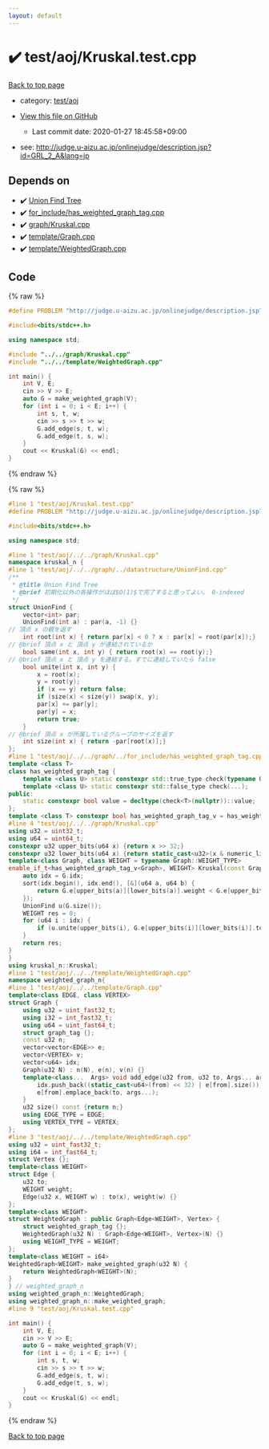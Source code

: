 ```yaml
---
layout: default
---
```


<!-- mathjax config similar to math.stackexchange -->
<script type="text/javascript" async
  src="https://cdnjs.cloudflare.com/ajax/libs/mathjax/2.7.5/MathJax.js?config=TeX-MML-AM_CHTML">
</script>
<script type="text/x-mathjax-config">
  MathJax.Hub.Config({
    TeX: { equationNumbers: { autoNumber: "AMS" }},
    tex2jax: {
      inlineMath: [ ['$','$'] ],
      processEscapes: true
    },
    "HTML-CSS": { matchFontHeight: false },
    displayAlign: "left",
    displayIndent: "2em"
  });
</script>

<script type="text/javascript" src="https://cdnjs.cloudflare.com/ajax/libs/jquery/3.4.1/jquery.min.js"></script>
<script src="https://cdn.jsdelivr.net/npm/jquery-balloon-js@1.1.2/jquery.balloon.min.js" integrity="sha256-ZEYs9VrgAeNuPvs15E39OsyOJaIkXEEt10fzxJ20+2I=" crossorigin="anonymous"></script>
<script type="text/javascript" src="../../../assets/js/copy-button.js"></script>
<link rel="stylesheet" href="../../../assets/css/copy-button.css" />


# :heavy_check_mark: test/aoj/Kruskal.test.cpp

<a href="../../../index.html">Back to top page</a>

* category: <a href="../../../index.html#0d0c91c0cca30af9c1c9faef0cf04aa9">test/aoj</a>
* <a href="{{ site.github.repository_url }}/blob/master/test/aoj/Kruskal.test.cpp">View this file on GitHub</a>
    - Last commit date: 2020-01-27 18:45:58+09:00


* see: <a href="http://judge.u-aizu.ac.jp/onlinejudge/description.jsp?id=GRL_2_A&lang=jp">http://judge.u-aizu.ac.jp/onlinejudge/description.jsp?id=GRL_2_A&lang=jp</a>


## Depends on

* :heavy_check_mark: <a href="../../../library/datastructure/UnionFind.cpp.html">Union Find Tree</a>
* :heavy_check_mark: <a href="../../../library/for_include/has_weighted_graph_tag.cpp.html">for_include/has_weighted_graph_tag.cpp</a>
* :heavy_check_mark: <a href="../../../library/graph/Kruskal.cpp.html">graph/Kruskal.cpp</a>
* :heavy_check_mark: <a href="../../../library/template/Graph.cpp.html">template/Graph.cpp</a>
* :heavy_check_mark: <a href="../../../library/template/WeightedGraph.cpp.html">template/WeightedGraph.cpp</a>


## Code

<a id="unbundled"></a>
{% raw %}
```cpp
#define PROBLEM "http://judge.u-aizu.ac.jp/onlinejudge/description.jsp?id=GRL_2_A&lang=jp"

#include<bits/stdc++.h>

using namespace std;

#include "../../graph/Kruskal.cpp"
#include "../../template/WeightedGraph.cpp"

int main() {
	int V, E;
	cin >> V >> E;
	auto G = make_weighted_graph(V);
	for (int i = 0; i < E; i++) {
		int s, t, w;
		cin >> s >> t >> w;
		G.add_edge(s, t, w);
		G.add_edge(t, s, w);
	}
	cout << Kruskal(G) << endl;
}
```
{% endraw %}

<a id="bundled"></a>
{% raw %}
```cpp
#line 1 "test/aoj/Kruskal.test.cpp"
#define PROBLEM "http://judge.u-aizu.ac.jp/onlinejudge/description.jsp?id=GRL_2_A&lang=jp"

#include<bits/stdc++.h>

using namespace std;

#line 1 "test/aoj/../../graph/Kruskal.cpp"
namespace kruskal_n {
#line 1 "test/aoj/../../graph/../datastructure/UnionFind.cpp"
/** 
 * @title Union Find Tree
 * @brief 初期化以外の各操作がほぼ$O(1)$で完了すると思ってよい。 0-indexed
 */
struct UnionFind {
	vector<int> par;
	UnionFind(int a) : par(a, -1) {}
// 頂点 x の親を返す
	int root(int x) { return par[x] < 0 ? x : par[x] = root(par[x]);}
// @brief 頂点 x と 頂点 y が連結されているか
	bool same(int x, int y) { return root(x) == root(y);}
// @brief 頂点 x と 頂点 y を連結する。すでに連結していたら false
	bool unite(int x, int y) {
		x = root(x);
		y = root(y);
		if (x == y) return false;
		if (size(x) < size(y)) swap(x, y);
		par[x] += par[y];
		par[y] = x;
		return true;
	}
// @brief 頂点 x が所属しているグループのサイズを返す
	int size(int x) { return -par[root(x)];}
};
#line 1 "test/aoj/../../graph/../for_include/has_weighted_graph_tag.cpp"
template <class T>
class has_weighted_graph_tag {
	template <class U> static constexpr std::true_type check(typename U::weighted_graph_tag*);
	template <class U> static constexpr std::false_type check(...);
public:
	static constexpr bool value = decltype(check<T>(nullptr))::value;
};
template <class T> constexpr bool has_weighted_graph_tag_v = has_weighted_graph_tag<T>::value;
#line 4 "test/aoj/../../graph/Kruskal.cpp"
using u32 = uint32_t;
using u64 = uint64_t;
constexpr u32 upper_bits(u64 x) {return x >> 32;}
constexpr u32 lower_bits(u64 x) {return static_cast<u32>(x & numeric_limits<u32>::max());}
template<class Graph, class WEIGHT = typename Graph::WEIGHT_TYPE>
enable_if_t<has_weighted_graph_tag_v<Graph>, WEIGHT> Kruskal(const Graph& G) {
	auto idx = G.idx;
	sort(idx.begin(), idx.end(), [&](u64 a, u64 b) {
		return G.e[upper_bits(a)][lower_bits(a)].weight < G.e[upper_bits(b)][lower_bits(b)].weight;
	});
	UnionFind u(G.size());
	WEIGHT res = 0;
	for (u64 i : idx) {
		if (u.unite(upper_bits(i), G.e[upper_bits(i)][lower_bits(i)].to)) res += G.e[upper_bits(i)][lower_bits(i)].weight;
	}
	return res;
}
}
using kruskal_n::Kruskal;
#line 1 "test/aoj/../../template/WeightedGraph.cpp"
namespace weighted_graph_n{
#line 1 "test/aoj/../../template/Graph.cpp"
template<class EDGE, class VERTEX>
struct Graph {
	using u32 = uint_fast32_t;
	using i32 = int_fast32_t;
	using u64 = uint_fast64_t;
	struct graph_tag {};
	const u32 n;
	vector<vector<EDGE>> e;
	vector<VERTEX> v;
	vector<u64> idx;
	Graph(u32 N) : n(N), e(n), v(n) {}
	template<class...  Args> void add_edge(u32 from, u32 to, Args... args) {
		idx.push_back((static_cast<u64>(from) << 32) | e[from].size());
		e[from].emplace_back(to, args...);
	}
	u32 size() const {return n;}
	using EDGE_TYPE = EDGE;
	using VERTEX_TYPE = VERTEX;
};
#line 3 "test/aoj/../../template/WeightedGraph.cpp"
using u32 = uint_fast32_t;
using i64 = int_fast64_t;
struct Vertex {};
template<class WEIGHT>
struct Edge {
	u32 to;
	WEIGHT weight;
	Edge(u32 x, WEIGHT w) : to(x), weight(w) {}
};
template<class WEIGHT>
struct WeightedGraph : public Graph<Edge<WEIGHT>, Vertex> {
	struct weighted_graph_tag {};
	WeightedGraph(u32 N) : Graph<Edge<WEIGHT>, Vertex>(N) {}
	using WEIGHT_TYPE = WEIGHT;
};
template<class WEIGHT = i64>
WeightedGraph<WEIGHT> make_weighted_graph(u32 N) {
	return WeightedGraph<WEIGHT>(N);
}
} // weighted_graph_n
using weighted_graph_n::WeightedGraph;
using weighted_graph_n::make_weighted_graph;
#line 9 "test/aoj/Kruskal.test.cpp"

int main() {
	int V, E;
	cin >> V >> E;
	auto G = make_weighted_graph(V);
	for (int i = 0; i < E; i++) {
		int s, t, w;
		cin >> s >> t >> w;
		G.add_edge(s, t, w);
		G.add_edge(t, s, w);
	}
	cout << Kruskal(G) << endl;
}

```
{% endraw %}

<a href="../../../index.html">Back to top page</a>


